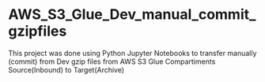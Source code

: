 # AWS_S3_Glue_Dev_manual_commit_gzipfiles
This project was done using Python Jupyter Notebooks to transfer manually (commit) from Dev gzip files from AWS S3 Glue Compartiments Source(Inbound) to Target(Archive)

